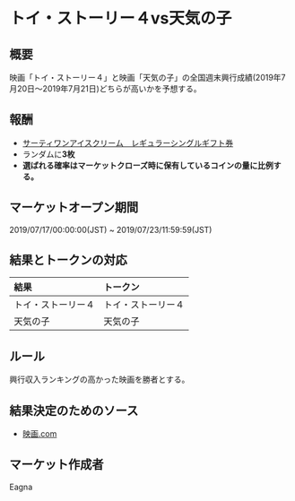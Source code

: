 # トイ・ストーリー４vs天気の子
## 概要

映画「トイ・ストーリー４」と映画「天気の子」の全国週末興行成績(2019年7月20日～2019年7月21日)どちらが高いかを予想する。

## 報酬

- [サーティワンアイスクリーム　レギュラーシングルギフト券](https://giftee.co/gifts/detail/652/sku/629)
- ランダムに**3枚**
- **選ばれる確率はマーケットクローズ時に保有しているコインの量に比例する。**

## マーケットオープン期間

2019/07/17/00:00:00(JST) ~ 2019/07/23/11:59:59(JST)

## 結果とトークンの対応

| 結果 | トークン |
|:---|:---|
| トイ・ストーリー４ | トイ・ストーリー４ |
| 天気の子 | 天気の子 |

## ルール

興行収入ランキングの高かった映画を勝者とする。

## 結果決定のためのソース

- [映画.com](https://eiga.com/ranking/)

## マーケット作成者

Eagna